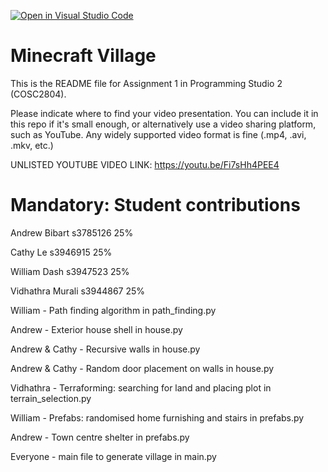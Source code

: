 [![Open in Visual Studio Code](https://classroom.github.com/assets/open-in-vscode-718a45dd9cf7e7f842a935f5ebbe5719a5e09af4491e668f4dbf3b35d5cca122.svg)](https://classroom.github.com/online_ide?assignment_repo_id=10930866&assignment_repo_type=AssignmentRepo)
# Minecraft Village
This is the README file for Assignment 1 in Programming Studio 2 (COSC2804).

Please indicate where to find your video presentation. You can include it in this repo if it's small enough, or alternatively use a video sharing platform, such as YouTube. Any widely supported video format is fine (.mp4, .avi, .mkv, etc.)

UNLISTED YOUTUBE VIDEO LINK:
https://youtu.be/Fi7sHh4PEE4



# Mandatory: Student contributions
Andrew Bibart      s3785126                  25% 

Cathy Le           s3946915                  25% 

William Dash       s3947523                  25% 

Vidhathra Murali   s3944867                  25% 



William        - Path finding algorithm in path_finding.py

Andrew         - Exterior house shell in house.py

Andrew & Cathy - Recursive walls in house.py

Andrew & Cathy - Random door placement on walls in house.py

Vidhathra      - Terraforming: searching for land and placing plot in terrain_selection.py

William        - Prefabs: randomised home furnishing and stairs in prefabs.py

Andrew         - Town centre shelter in prefabs.py


Everyone       - main file to generate village in main.py


